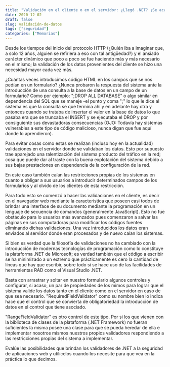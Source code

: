 ```yaml
---
title: "Validación en el cliente o en el servidor: ¿Llegó .NET? ¡Se acabaron las preocupaciones!"
date: 2020-12-02
draft: false
slug: validación-de-datos
tags: ["seguridad"]
categories: ["Memorias"]
---
```

Desde los tiempos del inicio del protocolo HTTP (¿Quién iba a imaginar que, a solo 12 años, alguien se refiriera a eso con tal antigüedad?) y el ansiado carácter dinámico que poco a poco se fue haciendo más y más necesario en el mismo; la validación de los datos provenientes del cliente se hizo una necesidad mayor cada vez más.

¿Cuántas veces introducimos código HTML en los campos que se nos pedían en un formulario? ¿Nunca probaron la respuesta del sistema ante la introducción de una consulta a la base de datos en un campo de un formulario? Como por ejemplo: ";DROP ALL DATABASE" o algo similar en dependencia del SQL que se maneje -el punto y coma ";" lo que le dice al sistema es que la consulta se que termina ahí y en adelante hay otra y entonces cuando se trataba de insertar el valor en la base de datos lo que pasaba era que se truncaba el INSERT y se ejecutaba el DROP y por consiguiente sus devastadoras consecuencias (OJO: Todavía hay sistemas vulnerables a este tipo de código malicioso, nunca digan que fue aquí donde lo aprendieron).

Para evitar cosas como estas se realizan (incluso hoy en la actualidad) validaciones en el servidor donde se validaban los datos. Esto por supuesto trae aparejado una ralentización del sistema producto del tráfico en la red; cosa que puede dar al traste con la buena explotación del sistema debido a sus bajas prestaciones en dependencia de la configuración de la red.

En este caso también caían las restricciones propias de los sistemas en cuanto a obligar a sus usuarios a introducir determinados campos de los formularios y al olvido de los clientes de esta restricción.

Para todo esto se comenzó a hacer las validaciones en el cliente, es decir en el navegador web mediante la característica que poseen casi todos de brindar una interface de su documento mediante la programación en un lenguaje de secuencia de comandos (generalmente JavaScript). Esto no fue obstáculo para lo usuarios más avanzados pues comenzaron a salvar las páginas en sus computadoras para modificar los códigos fuentes eliminando dichas validaciones. Una vez introducidos los datos eran enviados al servidor donde eran procesados y de nuevo caían los sistemas.

Si bien es verdad que la filosofía de validaciones no ha cambiado con la introducción de modernas tecnologías de programación como lo constituye la plataforma .NET de Microsoft; es verdad también que el código a escribir se ha minimizado a un extremo que prácticamente es cero la cantidad de líneas que hay que escribir, sobre todo si se hace uso de las facilidades de herramientas RAD como el Visual Studio .NET.

Basta con arrastrar y soltar en nuestro formulario algunos controles y configurar, si acaso, un par de propiedades de los mimos para lograr que el sistema valide los datos tanto en el cliente como en el servidor en caso de que sea necesario. "RequiredFieldValidator" como su nombre bien lo indica hace que el control que se convierta de obligatoriedad la introducción de datos en el control que tiene asociado.

"RangeFieldValidator" es otro control de este tipo. Por si los que vienen con la biblioteca de clases de la plataforma (.NET Framework) no fueran suficientes la misma posee una clase para que se pueda heredar de ella e implementar nosotros mismos nuestros propios validadores respondiendo a las restricciones propias del sistema a implementar.

Evalúe las posibilidades que brindan los validadores de .NET a la seguridad de aplicaciones web y utilícelos cuando los necesite para que vea en la práctica lo que decimos.
